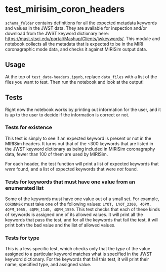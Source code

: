 # test_mirisim_coron_headers

`schema_folder` contains definitions for all the expected metadata keywords and values in the JWST data. They are available for inspection and/or download from the JWST keyword dictionary here: https://mast.stsci.edu/portal/Mashup/Clients/jwkeywords/. This module and notebook collects all the metadata that is expected to be in the MIRI coronagraphic mode data, and checks it against MIRISim output data. 

## Usage
At the top of `test_data-headers.ipynb`, replace `data_files` with a list of the files you want to test. Then run the notebook and look at the output!

## Tests
Right now the notebook works by printing out information for the user, and it is up to the user to decide if the information is correct or not.

### Tests for existence
This test is simply to see if an expected keyword is present or not in the MIRISim headers. It turns out that of the ~300 keywords that are listed in the JWST keyword dictionary as being included in MIRISim coronagraphy data, fewer than 100 of them are used by MIRISim.

For each header, the test function will print a list of expected keywords that *were* found, and a list of expected keywords that were *not* found.

### Tests for keywords that must have one value from an enumerated list
Some of the keywords must have one value out of a small set. For example, `CORONMSK` must take one of the following values: `LYOT, LYOT_2300, 4QPM, 4QPM_1065, 4QPM_1140, 4QPM_1550`. This test checks that each of these kinds of keywords is assigned one of its allowed values. It will print all the keywords that pass the test, and for all the keywords that fail the test, it will print both the bad value and the list of allowed values.

### Tests for type
This is a less specific test, which checks only that the *type* of the value assigned to a particular keyword matches what is specified in the JWST keyword dictionary. For the keywords that fail this test, it will print their name, specified type, and assigned value.
